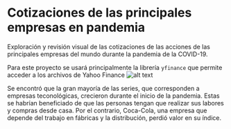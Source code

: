 # Cotizaciones de las principales empresas en pandemia
Exploración y revisión visual de las cotizaciones de las acciones de las principales empresas del mundo durante la pandemia de la COVID-19.

Para este proyecto se usará principalmente la librería `yfinance` que permite acceder a los archivos de Yahoo Finance
![alt text]("./figures/yfinance_logo.png")

Se encontró que la gran mayoría de las series, que corresponden a empresas teconológicas, crecieron durante el inicio de la pandemia. Estas se habrían beneficiado de que las personas tengan que realizar sus labores y compras desde casa. Por el contrario, Coca-Cola, una empresa que depende del trabajo en fábricas y la distribución, perdió valor en su índice.
